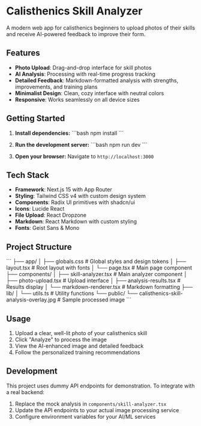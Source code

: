 # Calisthenics Skill Analyzer

A modern web app for calisthenics beginners to upload photos of their skills and receive AI-powered feedback to improve their form.

## Features

- **Photo Upload**: Drag-and-drop interface for skill photos
- **AI Analysis**: Processing with real-time progress tracking
- **Detailed Feedback**: Markdown-formatted analysis with strengths, improvements, and training plans
- **Minimalist Design**: Clean, cozy interface with neutral colors
- **Responsive**: Works seamlessly on all device sizes

## Getting Started

1. **Install dependencies:**
   \`\`\`bash
   npm install
   \`\`\`

2. **Run the development server:**
   \`\`\`bash
   npm run dev
   \`\`\`

3. **Open your browser:**
   Navigate to `http://localhost:3000`

## Tech Stack

- **Framework**: Next.js 15 with App Router
- **Styling**: Tailwind CSS v4 with custom design system
- **Components**: Radix UI primitives with shadcn/ui
- **Icons**: Lucide React
- **File Upload**: React Dropzone
- **Markdown**: React Markdown with custom styling
- **Fonts**: Geist Sans & Mono

## Project Structure

\`\`\`
├── app/
│   ├── globals.css          # Global styles and design tokens
│   ├── layout.tsx           # Root layout with fonts
│   └── page.tsx             # Main page component
├── components/
│   ├── skill-analyzer.tsx   # Main analyzer component
│   ├── photo-upload.tsx     # Upload interface
│   ├── analysis-results.tsx # Results display
│   └── markdown-renderer.tsx # Markdown formatting
├── lib/
│   └── utils.ts             # Utility functions
└── public/
    └── calisthenics-skill-analysis-overlay.jpg # Sample processed image
\`\`\`

## Usage

1. Upload a clear, well-lit photo of your calisthenics skill
2. Click "Analyze" to process the image
3. View the AI-enhanced image and detailed feedback
4. Follow the personalized training recommendations

## Development

This project uses dummy API endpoints for demonstration. To integrate with a real backend:

1. Replace the mock analysis in `components/skill-analyzer.tsx`
2. Update the API endpoints to your actual image processing service
3. Configure environment variables for your AI/ML services
